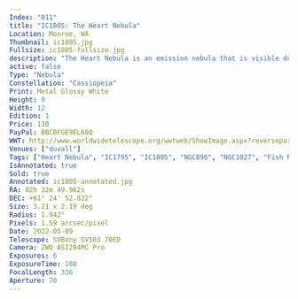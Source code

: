 ```yaml
---
Index: "011"
title: "IC1805: The Heart Nebula"
Location: Monroe, WA
Thumbnail: ic1805.jpg
Fullsize: ic1805-fullsize.jpg
description: "The Heart Nebula is an emission nebula that is visible due to glowing ionized hydrogen gas contrasted with lanes of dark dust. IC1805 hangs out next to Cassiopeia with its companions, the nearby Soul Nebula and the visually intersecting Fish Nebula. This image was captured with only a few minutes of exposure using a dualband seven-nanometer filter for Hydrogen Alpha and Oxygen II. The  Optolong L-eXtreme effectively filtered out light pollution while letting in the light emitted by Hydrogen Alpha to produce a dazzling image in a short period of time." 
active: false
Type: "Nebula"
Constellation: "Cassiopeia"
Print: Metal Glossy White
Height: 9
Width: 12
Edition: 1
Price: 130
PayPal: BBCBFGE9EL68Q
WWT: http://www.worldwidetelescope.org/wwtweb/ShowImage.aspx?reverseparity=True&scale=1.585937&name=ic1805-fullsize.jpg&imageurl=https://nova.astrometry.net/image/13997500&credits=Astrometry.net+User+(All+Rights+Reserved)&creditsUrl=&ra=37.682613&dec=61.463178&x=4107.4&y=2142.9&rotation=385.75&thumb=https://nova.astrometry.net/image/13997502
Venues: ["duvall"]
Tags: ["Heart Nebula", "IC1795", "IC1805", "NGC896", "NGC1027", "Fish Nebula"]
IsAnnotated: true
Sold: true
Annotated: ic1805-annotated.jpg
RA: 02h 32m 49.962s
DEC: +61° 24' 52.822"
Size: 3.21 x 2.19 deg
Radius: 1.942°
Pixels: 1.59 arcsec/pixel
Date: 2022-05-09
Telescope: SVBony SV503 70ED
Camera: ZWO ASI294MC Pro
Exposures: 6
ExposureTime: 180
FocalLength: 336
Aperture: 70
---
```

